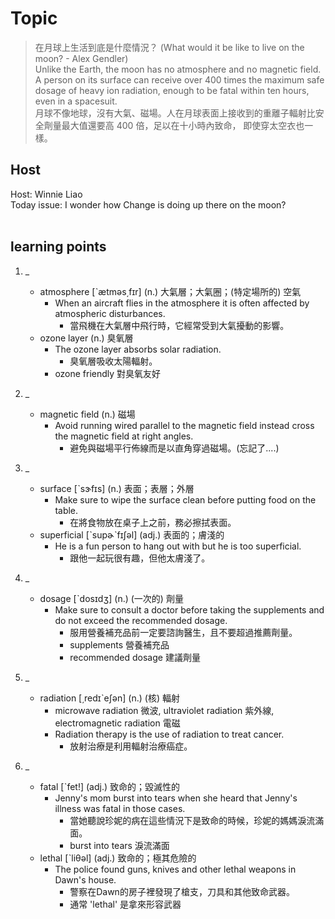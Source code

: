 # Topic

> 在月球上生活到底是什麼情況？ (What would it be like to live on the moon? - Alex Gendler) <br>
> Unlike the Earth, the moon has no atmosphere and no magnetic field. A person on its surface can receive over 400 times the maximum safe dosage of heavy ion radiation, enough to be fatal within ten hours, even in a spacesuit. <br>
> 月球不像地球，沒有大氣、磁場。人在月球表面上接收到的重離子輻射比安全劑量最大值還要高 400 倍，足以在十小時內致命， 即使穿太空衣也一樣。 <br>

## Host
Host: Winnie Liao
<br>Today issue: I wonder how Change is doing up there on the moon?
<br><br>
## learning points
1. _
	* atmosphere  [ˋætməs͵fɪr]  (n.)  大氣層；大氣圈；(特定場所的) 空氣
		- When an aircraft flies in the atmosphere it is often affected by atmospheric disturbances.
			+ 當飛機在大氣層中飛行時，它經常受到大氣擾動的影響。
	* ozone layer  (n.)  臭氧層
		- The ozone layer absorbs solar radiation.
			+ 臭氧層吸收太陽輻射。
		- ozone friendly 對臭氧友好

2. _
	* magnetic field  (n.)  磁場
		- Avoid running wired parallel to the magnetic field instead cross the magnetic field at right angles.
			+ 避免與磁場平行佈線而是以直角穿過磁場。(忘記了....)

3. _
	* surface  [ˋsɝfɪs]  (n.)  表面；表層；外層
		- Make sure to wipe the surface clean before putting food on the table.
			+ 在將食物放在桌子上之前，務必擦拭表面。
	* superficial  [ˋsupɚˋfɪʃəl]  (adj.)  表面的；膚淺的
		- He is a fun person to hang out with but he is too superficial.
			+ 跟他一起玩很有趣，但他太膚淺了。

4. _
	* dosage  [ˋdosɪdʒ]  (n.)  (一次的) 劑量
		- Make sure to consult a doctor before taking the supplements and do not exceed the recommended dosage.
			+ 服用營養補充品前一定要諮詢醫生，且不要超過推薦劑量。
			+ supplements 營養補充品
			+ recommended dosage 建議劑量

5. _
	* radiation  [͵redɪˋeʃən]  (n.)  (核) 輻射
		- microwave radiation 微波, ultraviolet radiation 紫外線, electromagnetic radiation 電磁
		- Radiation therapy is the use of radiation to treat cancer.
			+ 放射治療是利用輻射治療癌症。

6. _
	* fatal  [ˋfet!]  (adj.)  致命的；毀滅性的
		- Jenny's mom burst into tears when she heard that Jenny's illness was fatal in those cases.
			+ 當她聽說珍妮的病在這些情況下是致命的時候，珍妮的媽媽淚流滿面。
			+ burst into tears 淚流滿面
	* lethal  [ˋliθəl]  (adj.)  致命的；極其危險的
		- The police found guns, knives and other lethal weapons in Dawn's house.
			+ 警察在Dawn的房子裡發現了槍支，刀具和其他致命武器。
			+ 通常 'lethal' 是拿來形容武器